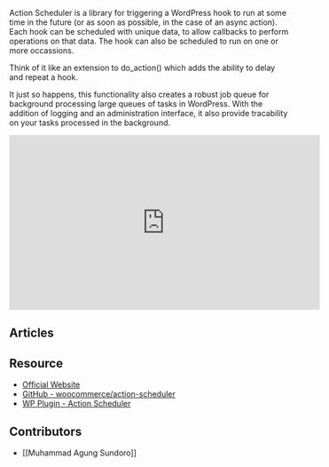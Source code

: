 Action Scheduler is a library for triggering a WordPress hook to run at some time in the future (or as soon as possible, in the case of an async action). Each hook can be scheduled with unique data, to allow callbacks to perform operations on that data. The hook can also be scheduled to run on one or more occassions.

Think of it like an extension to do_action() which adds the ability to delay and repeat a hook.

It just so happens, this functionality also creates a robust job queue for background processing large queues of tasks in WordPress. With the addition of logging and an administration interface, it also provide tracability on your tasks processed in the background.

<iframe width="560" height="315" src="https://www.youtube.com/embed/LIjOPb9_aGw" title="YouTube video player" frameborder="0" allow="accelerometer; autoplay; clipboard-write; encrypted-media; gyroscope; picture-in-picture; web-share" allowfullscreen></iframe>

## Articles

## Resource
- [Official Website](https://actionscheduler.org/)
- [GitHub - woocommerce/action-scheduler](https://github.com/woocommerce/action-scheduler)
- [WP Plugin - Action Scheduler](https://wordpress.org/plugins/action-scheduler/)

## Contributors
- [[Muhammad Agung Sundoro]]